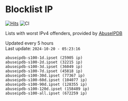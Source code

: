 # Blocklist IP

[![Hits](https://hits.seeyoufarm.com/api/count/incr/badge.svg?url=https%3A%2F%2Fgithub.com%2Fborestad%2Fblocklist-ip%2F&count_bg=%2379C83D&title_bg=%23555555&icon=&icon_color=%23E7E7E7&title=hits&edge_flat=false)](https://hits.seeyoufarm.com)  ![CI](https://img.shields.io/github/workflow/status/borestad/blocklist-ip/CI?style=flat-square)

Lists with worst IPv4 offenders, provided by [AbuseIPDB](https://www.abuseipdb.com/)

<!-- FOOTER-PLACEHOLDER -->
Updated every 5 hours<br>
Last update: `2024-10-20 - 05:23:16`
```
abuseipdb-s100-1d.ipset (25905 ip)
abuseipdb-s100-2d.ipset (32215 ip)
abuseipdb-s100-3d.ipset (36049 ip)
abuseipdb-s100-7d.ipset (45818 ip)
abuseipdb-s100-30d.ipset (77367 ip)
abuseipdb-s100-60d.ipset (104077 ip)
abuseipdb-s100-90d.ipset (128355 ip)
abuseipdb-s100-120d.ipset (158489 ip)
abuseipdb-s100-all.ipset (672259 ip)
```
